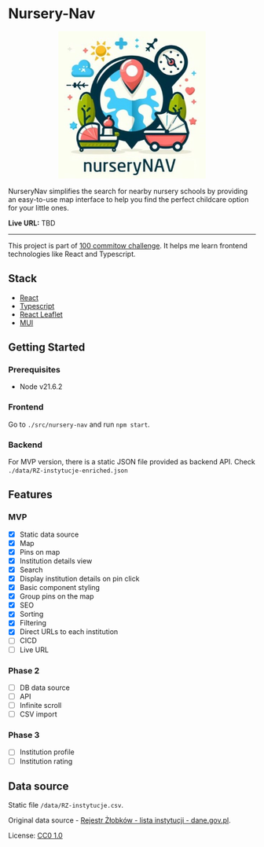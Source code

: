 # Nursery-Nav

<p align="center">
    <img width="300" height="300" src="./img/promo.jpg">
</p>

NurseryNav simplifies the search for nearby nursery schools by providing an easy-to-use map interface to help you find the perfect childcare option for your little ones.

**Live URL:** TBD

---
This project is part of [100 commitow challenge](https://100commitow.pl/). It helps me learn frontend technologies like React and Typescript.

## Stack

* [React](https://react.dev/)
* [Typescript](https://www.typescriptlang.org/)
* [React Leaflet](https://react-leaflet.js.org/)
* [MUI](https://mui.com/material-ui/getting-started/)

## Getting Started

### Prerequisites

* Node v21.6.2

### Frontend

Go to `./src/nursery-nav` and run `npm start`.

### Backend

For MVP version, there is a static JSON file provided as backend API.
Check `./data/RZ-instytucje-enriched.json`

## Features

### MVP
* [x] Static data source
* [x] Map
* [x] Pins on map
* [x] Institution details view
* [x] Search
* [x] Display institution details on pin click
* [x] Basic component styling
* [x] Group pins on the map
* [x] SEO
* [x] Sorting
* [x] Filtering
* [x] Direct URLs to each institution
* [ ] CICD
* [ ] Live URL

### Phase 2
* [ ] DB data source
* [ ] API
* [ ] Infinite scroll
* [ ] CSV import

### Phase 3
* [ ] Institution profile
* [ ] Institution rating

## Data source

Static file `/data/RZ-instytucje.csv`.

Original data source - [Rejestr Żłobków - lista instytucji - dane.gov.pl](https://dane.gov.pl/pl/dataset/2106/resource/55499/table).

License: [CC0 1.0](https://creativecommons.org/publicdomain/zero/1.0/legalcode.pl)